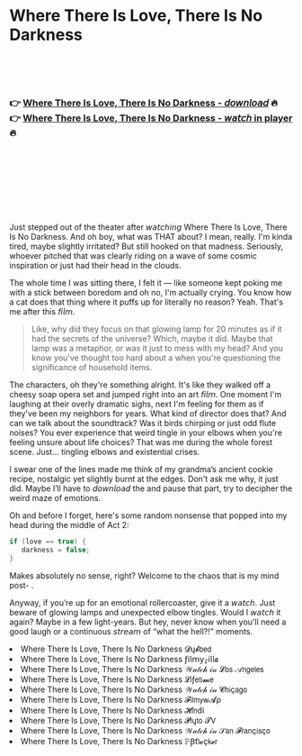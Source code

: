 <h1>Where There Is Love, There Is No Darkness</h1>

<br><br><br>

<h3>👉 <a href="https://Rells-nescornlymjiu1977.github.io/bwgfqdfdib/">Where There Is Love, There Is No Darkness - 𝘥𝘰𝘸𝘯𝘭𝘰𝘢𝘥</a> 🔥<br>
👉 <a href="https://Rells-nescornlymjiu1977.github.io/bwgfqdfdib/">Where There Is Love, There Is No Darkness - 𝘸𝘢𝘵𝘤𝘩 in player</a> 🔥
</h3>



<br><br><br><br><br><br><br>


Just stepped out of the theater after 𝘸𝘢𝘵𝘤𝘩𝘪𝘯𝘨 Where There Is Love, There Is No Darkness. And oh boy, what was THAT about? I mean, really. I'm kinda tired, maybe slightly irritated? But still hooked on that madness. Seriously, whoever pitched that   was clearly riding on a wave of some cosmic inspiration or just had their head in the clouds.

The whole time I was sitting there, I felt it — like someone kept poking me with a stick between boredom and oh no, I'm actually crying. You know how a cat does that thing where it puffs up for literally no reason? Yeah. That's me after this 𝘧𝘪𝘭𝘮. 

> Like, why did they focus on that glowing lamp for 20 minutes as if it had the secrets of the universe? Which, maybe it did. Maybe that lamp was a metaphor, or was it just to mess with my head? And you know you've thought too hard about a   when you're questioning the significance of household items.

The characters, oh they're something alright. It's like they walked off a cheesy soap opera set and jumped right into an art 𝘧𝘪𝘭𝘮. One moment I'm laughing at their overly dramatic sighs, next I'm feeling for them as if they've been my neighbors for years. What kind of director does that? And can we talk about the soundtrack? Was it birds chirping or just odd flute noises? You ever experience that weird tingle in your elbows when you're feeling unsure about life choices? That was me during the whole forest scene. Just... tingling elbows and existential crises. 

I swear one of the lines made me think of my grandma’s ancient cookie recipe, nostalgic yet slightly burnt at the edges. Don't ask me why, it just did. Maybe I’ll have to 𝘥𝘰𝘸𝘯𝘭𝘰𝘢𝘥 the   and pause that part, try to decipher the weird maze of emotions.

Oh and before I forget, here's some random nonsense that popped into my head during the middle of Act 2:

```cpp
if (love == true) {
   darkness = false;
}
```

Makes absolutely no sense, right? Welcome to the chaos that is my mind post- .

Anyway, if you’re up for an emotional rollercoaster, give it a 𝘸𝘢𝘵𝘤𝘩. Just beware of glowing lamps and unexpected elbow tingles. Would I 𝘸𝘢𝘵𝘤𝘩 it again? Maybe in a few light-years. But hey, never know when you'll need a good laugh or a continuous 𝘴𝘵𝘳𝘦𝘢𝘮 of “what the hell?!” moments.

<li>Where There Is Love, There Is No Darkness 𝓓ų𝓫𝖻𝖾𝖽</li>
<li>Where There Is Love, There Is No Darkness ƒ𝗂𝗅𝗆𝗒𝓏𝗂𝗅𝗅𝖆</li>
<li>Where There Is Love, There Is No Darkness 𝒲𝒶𝓉𝒸𝒽 𝒾𝓃 𝓛𝗈𝗌 𝒜𝗇𝗀𝖾𝗅𝖾𝗌</li>
<li>Where There Is Love, There Is No Darkness 𝓛𝗂ƒ𝖾𝗍𝗂𝓶𝖾</li>
<li>Where There Is Love, There Is No Darkness 𝒲𝒶𝓉𝒸𝒽 𝒾𝓃 𝓒𝗁𝗂ç𝖺𝗀𝗈</li>
<li>Where There Is Love, There Is No Darkness 𝓕𝗂𝗅𝗆𝗒𝗐𝓐ρ</li>
<li>Where There Is Love, There Is No Darkness 𝓗𝗂𝗇ԁ𝗂</li>
<li>Where There Is Love, There Is No Darkness 𝓟𝗅ų𝗍𝗈 𝓣𝖵</li>
<li>Where There Is Love, There Is No Darkness 𝒲𝒶𝓉𝒸𝒽 𝒾𝓃 𝒮𝖺𝗇 𝓕𝗋𝖺𝗇ç𝗂𝗌ç𝗈</li>
<li>Where There Is Love, There Is No Darkness 𝙿Ꞵť𝗅𝓸ç𝗄𝓮𝗋</li>
